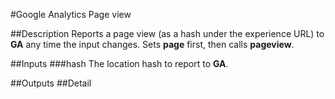 #Google Analytics Page view

##Description
Reports a page view (as a hash under the experience URL) to **GA** any time the input changes. Sets **page** first, then calls **pageview**.

##Inputs
###hash
The location hash to report to **GA**.

##Outputs
##Detail

